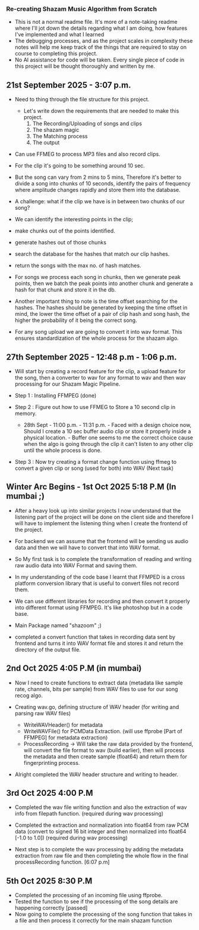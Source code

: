 ### Re-creating Shazam Music Algorithm from Scratch

- This is not a normal readme file. It's more of a note-taking readme where I'll jot down
  the details regarding what I am doing, how features I've implemented and what I learned
- The debugging processes, and as the project scales in complexity these notes will help me keep track of the things that are required to stay on course to completing this project.
- No AI assistance for code will be taken. Every single piece of code in this project will be thought thoroughly and written by me.

## 21st September 2025 - 3:07 p.m.

- Need to thing through the file structure for this project.
  - Let's write down the requirements that are needed to make this project.
    1. The Recording/Uploading of songs and clips
    2. The shazam magic 
    3. The Matching process
    4. The output 

- Can use FFMEG to process MP3 files and also record clips. 
- For the clip it's going to be something around 10 sec.
- But the song can vary from 2 mins to 5 mins, Therefore it's better to divide a song into chunks of 10 seconds, identify the pairs of frequency where amplitude changes rapidly and store them into the database.
- A challenge: what if the clip we have is in between two chunks of our song? 
- We can identify the interesting points in the clip;
- make chunks out of the points identified.
- generate hashes out of those chunks
- search the database for the hashes that match our clip hashes.
- return the songs with the max no. of hash matches.

- For songs we process each song in chunks, then we generate peak points,
then we batch the peak points into another chunk and generate a hash for that chunk and store it in the db.

- Another important thing to note is the time offset searching for the hashes. The hashes should be generated by keeping the time offset in mind, the lower the time offset of a pair of clip hash and song hash, the higher the probability of it being the correct song.

- For any song upload we are going to convert it into wav format. This ensures standardization of the whole process for the shazam algo.


## 27th September 2025 - 12:48 p.m - 1:06 p.m. 

- Will start by creating a record feature for the clip, a upload feature for the song, then a converter to wav for any format to wav and then wav processing for our Shazam Magic Pipeline.

- Step 1 : Installing FFMPEG (done)

- Step 2 : Figure out how to use FFMEG to Store a 10 second clip in memory. 
  - 28th Sept - 11:00 p.m. - 11:31 p.m.
           - Faced with a design choice now, Should I create a 10 sec buffer audio clip or store it properly inside a physical location. 
           - Buffer one seems to me the correct choice cause when the algo is going through the clip it can't listen to any other clip until the whole process is done.

- Step 3 : Now try creating a format change function using ffmeg to convert a given clip or song (used for both) into WAV (Next task)

## Winter Arc Begins - 1st Oct 2025 5:18 P.M (In mumbai ;)

- After a heavy look up into similar projects I now understand that the listening part of the project will be done on the client side and therefore I will have to implement the listening thing when I create the frontend of the project. 

- For backend we can assume that the frontend will be sending us audio data and then we will have to convert that into WAV format.

- So My first task is to complete the transformation of reading and writing raw audio data into WAV Format and saving them.

- In my understanding of the code base I learnt that FFMPED is a cross platform conversion library that is useful to convert files not record them. 

- We can use different libraries for recording and then convert it properly into different format using FFMPEG. It's like photoshop but in a code base.

- Main Package named "shazoom" ;)

- completed a convert function that takes in recording data sent by frontend and turns it into WAV format file and stores it and return the directory of the output file.

## 2nd Oct 2025 4:05 P.M (in mumbai)
- Now I need to create functions to extract data (metadata like sample rate, channels, bits per sample) from WAV files to use for our song recog algo.

- Creating wav.go, defining structure of WAV header (for writing and parsing raw WAV files)
  - WriteWAVHeader() for metadata
  - WriteWAVFile() for PCMData Extraction. (will use ffprobe [Part of FFMPEG] for metadata extraction)
  - ProcessRecording -> Will take the raw data provided by the frontend, will convert the file format to wav (build earlier), then will process the metadata and then create sample (float64) and return them for fingerprinting process.

- Alright completed the WAV header structure and writing to header. 

## 3rd Oct 2025 4:00 P.M
 
- Completed the wav file writing function and also the extraction of wav info from filepath function. (required during wav processing)

- Completed the extraction and normalization into float64 from raw PCM data (convert to signed 16 bit integer and then normalized into float64 [-1.0 to 1.0]) (required during wav processing)

- Next step is to complete the wav processing by adding the metadata extraction from raw file and then completing the whole flow in the final processRecording function. [6:07 p.m]

## 5th Oct 2025 8:30 P.M

- Completed the processing of an incoming file using ffprobe.
- Tested the function to see if the processing of the song details are happening correctly [passed]
- Now going to complete the processing of the song function that takes in a file and then process it correctly for the main shazam function